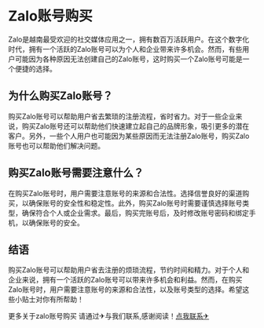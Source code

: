 # Zalo账号购买

Zalo是越南最受欢迎的社交媒体应用之一，拥有数百万活跃用户。在这个数字化时代，拥有一个活跃的Zalo账号可以为个人和企业带来许多机会。然而，有些用户可能因为各种原因无法创建自己的Zalo账号，这时购买一个Zalo账号可能是一个便捷的选择。

## 为什么购买Zalo账号？

购买Zalo账号可以帮助用户省去繁琐的注册流程，省时省力。对于一些企业来说，购买Zalo账号还可以帮助他们快速建立起自己的品牌形象，吸引更多的潜在客户。另外，一些个人用户也可能因为某些原因而无法注册Zalo账号，购买Zalo账号也可以帮助他们解决问题。

## 购买Zalo账号需要注意什么？

在购买Zalo账号时，用户需要注意账号的来源和合法性。选择信誉良好的渠道购买，以确保账号的安全性和稳定性。此外，购买Zalo账号时需要谨慎选择账号类型，确保符合个人或企业需求。最后，购买完账号后，及时修改账号密码和绑定手机，以确保账号的安全。

## 结语

购买Zalo账号可以帮助用户省去注册的烦琐流程，节约时间和精力。对于个人和企业来说，拥有一个活跃的Zalo账号可以带来许多机会和利益。然而，在购买Zalo账号时，用户需要注意账号的来源和合法性，以及账号类型的选择。希望这些小贴士对你有所帮助！

更多关于zalo账号购买 请通过✈与我们联系,感谢阅读！[点我联系✈](https://auth.G208.com)